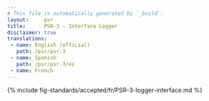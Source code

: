 ```yaml
---
# This file is automatically generated by `_build`.
layout:     psr
title:      PSR-3 — Interface Logger
disclaimer: true
translations:
 - name: English (official)
   path: /psr/psr-3
 - name: Spanish
   path: /psr/psr-3/es
 - name: French
---
```

{% include fig-standards/accepted/fr/PSR-3-logger-interface.md %}

